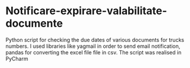 # Notificare-expirare-valabilitate-documente

Python script for checking the due dates of various documents for trucks numbers. I used libraries like yagmail in order to send email notification, pandas for converting the excel file
file in csv. 
The script was realised in PyCharm
